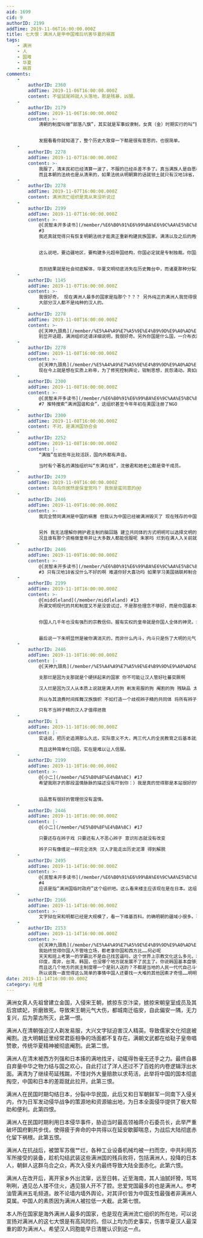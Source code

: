 ```yaml
---
aid: 1699
cid: 9
authorID: 2199
addTime: 2019-11-06T16:00:00.000Z
title: 七大恨：满洲人是甲申国难后坑害华夏的祸首
tags:
    - 满洲
    - 人
    - 国难
    - 华夏
    - 祸首
comments:
    -
        authorID: 2360
        addTime: 2019-11-06T16:00:00.000Z
        content: 不留鼠尾辫就人头落地，那是残暴，凶狠。
    -
        authorID: 2179
        addTime: 2019-11-06T16:00:00.000Z
        content: >-
            清朝的制度叫做“部落八旗”，其实就是军事奴隶制，女真（金）时期实行的叫“猛安谋克”制度，其实就是军民合一。“枪杆子里出政权”那句话并不是某人的发明，现在延续的也都是满清的东西。


            发掘看看你就知道了，整个历史大致穿一下都是很有意思的，也很简单。
    -
        authorID: 2278
        addTime: 2019-11-07T16:00:00.000Z
        content: >-
            我服了，清末民初已经清算一波了，不服的已经杀差不多了。真当满族人是自愿改的汉姓啊。
            而且本朝的法统也是从清来的，如果法统从明朝算的话就领土就只有汉地18省，新疆，西藏和满洲地区都是被侵略地区
    -
        authorID: 2278
        addTime: 2019-11-07T16:00:00.000Z
        content: 满洲流亡组织是真从来没听说过
    -
        authorID: 2199
        addTime: 2019-11-07T16:00:00.000Z
        content: >-
            @[民智未开多读书](/member/%E6%B0%91%E6%99%BA%E6%9C%AA%E5%BC%80%E5%A4%9A%E8%AF%BB%E4%B9%A6)
            #3
            我还真就觉得只有恢复明朝法统才能真正重新构建民族国家。满清以及之后的两个共和国在近代民族国家构建上都是失败的。满清搞民族压迫就不说了，民国和共和国都是搞中华民族，民国是无论如何构建都被外部势力所左右而无法成功，共和国则是无产阶级极权暴政，在民族平等面具下实际上搞的是民族虚无主义。除非是极端到连汉人这个共同体都抛弃掉，像今日的台独港独完全分裂，那确实不需要什么汉人皇帝出来维护法统。


            这么说吧，要边疆地区，要构建多元超帝国结构，你国必定就是专制独裁。你国未来最好的结局，就是把疆域缩小到汉地十八省，维持这个基本盘，这已经是超水平发挥了。而能做到这一点的，在我看出来只有复辟帝制，搞汉人君主立宪，除此以外别无他法。毕竟在共产党彻底垮台后，汉民族这面旗帜估计还能凝聚到一些人。通过重新恢复皇权宗教思想，恢复汉人皇帝君权神授，以德配天，替天行政的意识形态，并剔除元清以及共和国，重新书写以汉民族为绝对核心的历史叙事，才能使得国家结构稳定下来。当然这也存在一些问题，例如港台这种地区，极大可能不承认什么大陆的新皇帝，故而独立建国。所以搞复辟领土肯定是会丢不少的。


            否则结果就是社会彻底解体，华夏文明彻底消失在历史舞台中，而诸夏那种分裂主义理论漏洞太多，我是不信会成功的。
    -
        authorID: 1145
        addTime: 2019-11-07T16:00:00.000Z
        content: >-
            我很好奇， 现在满洲人最多的国家是指那个？？？ 另外纯正的满洲人我觉得很少了， 都是给混了血统的。 就像汉人， 比蒙古、满人混了血统，
            大部分汉人都不是纯种的汉人的。
    -
        authorID: 2278
        addTime: 2019-11-08T16:00:00.000Z
        content: >-
            @[天神九頭鳥](/member/%E5%A4%A9%E7%A5%9E%E4%B9%9D%E9%A0%AD%E9%B3%A5) #5
            别岔开话题，满洲组织还请详细说明，我很好奇。另外你国是什么国，一介布衣跟国不国挂的上什么关系，更何况你知道我是不是拿的外国护照，笑死我了。而且阁下这一套理论是从希特勒那学来的么，关键是只有希特勒的种族主义，还没有希特勒的雄心壮志。
    -
        authorID: 2278
        addTime: 2019-11-08T16:00:00.000Z
        content: >-
            @[天神九頭鳥](/member/%E5%A4%A9%E7%A5%9E%E4%B9%9D%E9%A0%AD%E9%B3%A5) #5
            现在今上就是想在实质上称帝，为了修宪控制舆论，钳制思想，民怨涌动。真如阁下所愿开倒车开到这个地步，估计第二天就得被推翻
    -
        authorID: 2300
        addTime: 2019-11-08T16:00:00.000Z
        content: >-
            @[民智未开多读书](/member/%E6%B0%91%E6%99%BA%E6%9C%AA%E5%BC%80%E5%A4%9A%E8%AF%BB%E4%B9%A6)
            #7 推特搜索“满洲国谐和会”，这组织甚至今年年初在美国注册了NGO
    -
        authorID: 2300
        addTime: 2019-11-08T16:00:00.000Z
        content: 不对，是满洲国协合会
    -
        authorID: 2252
        addTime: 2019-11-08T16:00:00.000Z
        content: |-
            “满独”在前些年比较活跃，国内外都有声音。

            当时有个著名的满独组织叫“东满在线”，沈傲君和她老公都是骨干成员。
    -
        authorID: 2439
        addTime: 2019-11-09T16:00:00.000Z
        content: 鸟鸟你居然是保皇党吗？ 我倒是蛮同意的@@
    -
        authorID: 2446
        addTime: 2019-11-09T16:00:00.000Z
        content: >-
            我完全赞同满洲是中国的祸害 但我认为中国已经被满洲毁灭了 现在残存的中国元素不过是破碎的中国碎片


            另外 我无法理解你拥护君主制的脑回路 建立共同体的方式明明可以选择文明的现代的 为什么要复古独裁
            况且谁有那个资格做皇帝并让大多数人都能信服呢 朱家吗 烂到在满人入关前就自己爆炸了
    -
        authorID: 2446
        addTime: 2019-11-09T16:00:00.000Z
        content: >-
            @[民智未开多读书](/member/%E6%B0%91%E6%99%BA%E6%9C%AA%E5%BC%80%E5%A4%9A%E8%AF%BB%E4%B9%A6)
            #3 只有汉地18省没什么不好的啊 难道你好大喜功吗 如果学习美国搞联邦制合众国的话 就不存在什么法统问题了
    -
        authorID: 2199
        addTime: 2019-11-10T16:00:00.000Z
        content: >-
            @[middleland](/member/middleland) #13
            所谓文明现代的共和制度又不是没尝试过，不是那些理念不够好，而是你国基本盘太差，配不上你说怪谁。就算不认现在这个共和国，民国也搞了38年，还不是一样失败？袁世凯一完蛋，北洋内斗，最后把民国法统都废除了。汉地实际分裂。孙文和共产党靠着苏俄算是统一了汉地。结果蒋介石国民政府先丢满洲后丢蒙古，最后结局蜗到一个小岛上风雨飘摇。势力最大时期也无法控制全国疆土，税收都收不上来。严格意义上说主权都没完全恢复。放到大明朝也就崇祯帝可以和他比烂了。


            你国人几千年也没有强烈的宗教信仰。握有实权的皇帝就是你国人全体的神灵。地方官都是你国人的父母。你国人直到现在都在下跪造反。就这么个群体指望他们去破除偶像崇拜，进行自治管理无异于要了他们的命。我比较仁慈，觉得与其堵不如疏，既然你国人人抖M，一定要找个主人管好自己，索性立个真龙天子让你国人拜个够，还可以阻止大家为了假神相互打破头。


            最后说一下朱明显然是被你满消灭的，而非什么内斗，内斗只是伤了大明的元气，但还不至于灭国。崇祯帝虽然上吊殉国了。但南明的朱家皇族继承了明的法统。你多尔衮可以把崇祯帝的死推到李自成身上，但消灭南明的几个政权确实是你满的主动作为。即便中间出力的不少都是汉奸走狗（多数也都是出身满洲的汉人）。你说明亡于内斗实际上就是替满洲人洗地了。
    -
        authorID: 2446
        addTime: 2019-11-10T16:00:00.000Z
        content: |-
            @[天神九頭鳥](/member/%E5%A4%A9%E7%A5%9E%E4%B9%9D%E9%A0%AD%E9%B3%A5) #15

            支那烂是因为支那就是个硬拼起来的国家 你不可能让汉人管好吐蕃突厥啊

            汉人烂是因为汉人从本质上说就是满人的狗 剃发易服的狗 阉割的狗 残缺品 太监 汉人想搞民族主义是绝对搞不成的 因为汉人就不是个成型的民族

            所以与其浪费时间挥舞汉族旗帜 不如打造一个歧视辫子精的共同体 将所有辫子精打入地狱

            只有不当辫子精的汉人才值得拯救
    -
        authorID: 1
        addTime: 2019-11-10T16:00:00.000Z
        content: |-
            实话说，把历史追溯那么久远，实际意义不大，两三代人的全民教育之后基本就是全新的意识形态了……

            而且这种简单化归因，实在是难以让人信服。
    -
        authorID: 2199
        addTime: 2019-11-10T16:00:00.000Z
        content: >-
            @[小二](/member/%E5%B0%8F%E4%BA%8C) #17
            希望我刚才的那段温情脉脉的描述没有吓到你：）我是真的觉得那是本站很好的特点和优势。


            旧品葱有很好的管理但没有温情。
    -
        authorID: 2446
        addTime: 2019-11-10T16:00:00.000Z
        content: |-
            @[小二](/member/%E5%B0%8F%E4%BA%8C) #17

            只要还存在辫子戏 只要还有人不恶心辫子 意识形态就没有改变

            辫子只有像缠足一样完全消失 汉人才能走出历史泥潭 得到解脱
    -
        authorID: 2495
        addTime: 2019-11-14T16:00:00.000Z
        content: >-
            @[民智未开多读书](/member/%E6%B0%91%E6%99%BA%E6%9C%AA%E5%BC%80%E5%A4%9A%E8%AF%BB%E4%B9%A6)
            #4
            应该是指“满洲国临时政府”这个组织吧。这么看来楼主应该现在是在日本。这组织的官网上去看了一下。他们的主旨就是恢复满洲国。。。个人感觉有点魔怔。。。
    -
        authorID: 2166
        addTime: 2019-11-14T16:00:00.000Z
        content: >-
            文字狱在宋和明都已经是大规模了，看一下维基百科。的确明朝的疆域小很多。不要搞民族仇恨。领土分裂的话，法理上是要全国公投的，因为大家都有份而不仅当地居民，所以不存在独裁才能保统一的问题。习帝被推翻我不抱太大希望，但他之后造成权力真空必定洪水滔天。
    -
        authorID: 2153
        addTime: 2019-11-14T16:00:00.000Z
        content: >-
            @[天神九頭鳥](/member/%E5%A4%A9%E7%A5%9E%E4%B9%9D%E9%A0%AD%E9%B3%A5) #15
            我始终觉得你国人不管啥立场，都老拿你国和西方比……何必呢
            天天和班上考第一的学霸比不是自己找苦逼吗，这个世界上宗教文化这么多元，和西方不一样的地方多了去了。实际上你仔细检视一下就发现什么传统文化历史基本盘根本不成问题，能否民主才是问题。
            印度，南非，台湾，韩国，也没哪个地方就发展不了民主了。你说韩国基本盘够差了吧（我是想不起古代韩国朝鲜有啥特别NB的文化经济科技……），还不是一样民主化，现在发展自己的行业也发展得挺好的。你说中国人口多民族成分复杂治理难，印度够复杂了吧还加个宗教问题，现在不也照样民主化了而且看起来有越来越好的趋势。你说东亚儒家宗法制度，那台湾能说明问题了吧。
            而且这几个地方的民主制度哪一个是别人送的？不都是当地的人民一代代自己斗争出来的。我感觉中国人老这这那那地回避民主，其实就是害怕斗争，想躲在象牙塔里洁身自好。（特别是某些文化决定论的“精英知识分子”更是如此）
            所以说我一直觉得这么简单的事情中国人还要找一大堆的其他因素才奇怪……明明中间唯一的变量就是民主而已（
date: 2019-11-14T16:00:00.000Z
category: 吐槽
---
```


满洲女真人先祖曾建立金国，入侵宋王朝，掳掠东京汴梁，掳掠宋朝皇室成员及其后宫嫔妃，折磨致死。导致宋王朝元气大伤，都城南迁临安，自此偏安一隅，无力复兴，后为蒙古所灭，此第一恨。

满洲人在清朝强迫汉人剃发易服，大兴文字狱迫害汉人精英。导致儒家文化彻底被阉割。连大明朝廷里经常君臣相争的场面都不复存在。满朝文武都在给鞑子皇帝唱赞歌，传统华夏精神被彻底阉割。此第二恨。

满洲人在清末被西方列强和日本揍的满地找牙，动辄得咎毫无还手之力。最终自暴自弃量中华之物力结与国之欢心，自此打过了洋人还过不了百姓的内卷逻辑浮出水面。满清为了继续苟延残踹，不惜对外大量赔款以求苟活，此举将中国的国本彻底掏空，中国和日本的差距就此拉开。此第三恨。

满洲人在民国时期勾结日本，分裂中华民国，此后又和日军朝鲜军一同南下入侵关内，作为日军发动侵华战争的策源地和资源输出地，为日本全面侵华提供了极大帮助和便利。此第四恨。

满洲人在民国时期利用日本侵华事件，胁迫当时最高领袖蒋介石委员长，此举严重破坏国府剿共步伐，使得疲于奔命的中共得以在延安歇脚喘息，为战后大陆彻底赤化留下祸根。此第五恨。

满洲人在抗战后，被盟军苏俄艹烂，各种工业设备机械均被一扫而空，中共利用苏军所接受的装备，趁机勾结武装这些满洲国的残兵败将，包括满洲人，投降的日本人，朝鲜人这群乌合之众，再次入侵关内最终导致大陆全面赤化。此第六恨。

满洲人在改开后，离开家乡外出流窜，远至日韩，近至海南，其人油腻奸猾，骂骂咧咧，遇见怂人搂不住火，遇见狠人开不了腔。忠爱党国最多的也是满洲人。参考油管满洲五毛频道。故不论墙内墙外舆论，对其评价皆为中国支性最强者非满洲人莫属。中国人的素质因为满洲人被拉低一大截。此第七恨。

本人所在国家是海外满洲人最多的国家，也是现在满洲流亡组织的所在地，可以说宣扬对满洲人的这七大恨是有高风险的。但以上均为历史事实，伤害华夏汉人最深重的即为满洲人。希望汉人同胞能早日清醒认识到这一点。
